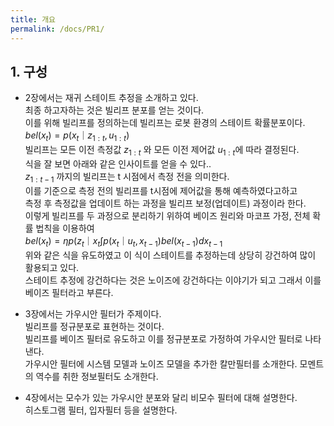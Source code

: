 ```yaml
---
title: 개요
permalink: /docs/PR1/
---
```



## 1. 구성  

- 2장에서는 재귀 스테이트 추정을 소개하고 있다.  
  최종 하고자하는 것은 빌리프 분포를 얻는 것이다.  
  이를 위해 빌리프를 정의하는데 빌리프는 로봇 환경의 스테이트 확률분포이다.  
  $bel(x_{t}) = p(x_{t}｜z_{1:t},u_{1:t})$  
  빌리프는 모든 이전 측정값 $z_{1:t}$ 와 모든 이전 제어값 $u_{1:t}$에 따라 결정된다.  
  식을 잘 보면 아래와 같은 인사이트를 얻을 수 있다..  
  $z_{1:t-1}$ 까지의 빌리프는 t 시점에서 측정 전을 의미한다.  
  이를 기준으로 측정 전의 빌리프를 t시점에 제어값을 통해 예측하였다고하고  
  측정 후 측정값을 업데이트 하는 과정을 빌리프 보정(업데이트) 과정이라 한다.  
  이렇게 빌리프를 두 과정으로 분리하기 위하여 베이즈 원리와 마코프 가정, 전체 확률 법칙을 이용하여  
  $bel(x_{t}) = \eta p(z_{t}｜x_{t} \int  p(x_{t}｜u_{t},x_{t-1}) bel(x_{t-1}) dx_{t-1}$  
  위와 같은 식을 유도하였고 이 식이 스테이트를 추정하는데 상당히 강건하여 많이 활용되고 있다.  
  스테이트 추정에 강건하다는 것은 노이즈에 강건하다는 이야기가 되고 그래서 이를 베이즈 필터라고 부른다.  
  
- 3장에서는 가우시안 필터가 주제이다.  
  빌리프를 정규분포로 표현하는 것이다.  
  빌리프를 베이즈 필터로 유도하고 이를 정규분포로 가정하여 가우시안 필터로 나타낸다.  
  가우시안 필터에 시스템 모델과 노이즈 모델을 추가한 칼만필터를 소개한다.
  모멘트의 역수를 취한 정보필터도 소개한다.  

- 4장에서는 모수가 있는 가우시안 분포와 달리 비모수 필터에 대해 설명한다.  
  히스토그램 필터, 입자필터 등을 설명한다.  

  
